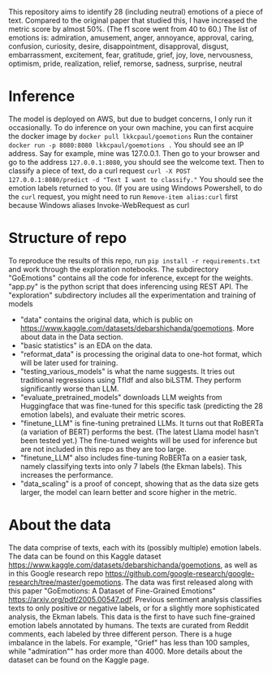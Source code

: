 This repository aims to identify 28 (including neutral) emotions of a piece of text. 
Compared to the original paper that studied this, I have increased the metric score by almost 50%. (The f1 score went from 40 to 60.)
The list of emotions is: 
admiration, amusement, anger, annoyance, approval, caring, confusion, curiosity, desire, disappointment, disapproval, disgust, embarrassment,
excitement, fear, gratitude, grief, joy, love, nervousness, optimism, pride, realization, relief, remorse, sadness, surprise, neutral

# Inference
The model is deployed on AWS, but due to budget concerns, I only run it occasionally.
To do inference on your own machine, you can first acquire the docker image by
```docker pull lkkcpaul/goemotions```
Run the container
```docker run -p 8080:8080 lkkcpaul/goemotions .```
You should see an IP address. Say for example, mine was 127.0.0.1.
Then go to your browser and go to the address `127.0.0.1:8080`, you should see the welcome text.
Then to classify a piece of text, do a curl request 
```curl -X POST 127.0.0.1:8080/predict -d "Text I want to classify."```
You should see the emotion labels returned to you.
(If you are using Windows Powershell, to do the `curl` request, you might need to run `Remove-item alias:curl` first because Windows aliases Invoke-WebRequest as curl

# Structure of repo
To reproduce the results of this repo, run ```pip install -r requirements.txt``` and work through the exploration notebooks.
The subdirectory "GoEmotions" contains all the code for inference, except for the weights. "app.py" is the python script that does inferencing using REST API.
The "exploration" subdirectory includes all the experimentation and training of models 
- "data" contains the original data, which is public on https://www.kaggle.com/datasets/debarshichanda/goemotions. More about data in the Data section.
- "basic statistics" is an EDA on the data. 
- "reformat_data" is processing the original data to one-hot format, which will be later used for training.
- "testing_various_models" is what the name suggests. It tries out traditional regressions using TfIdf and also biLSTM. They perform significantly worse than LLM.
- "evaluate_pretrained_models" downloads LLM weights from Huggingface that was fine-tuned for this specific task (predicting the 28 emotion labels), and evaluate their metric scores.
- "finetune_LLM" is fine-tuning pretrained LLMs. It turns out that RoBERTa (a variation of BERT) performs the best. (The latest Llama model hasn't been tested yet.) The fine-tuned weights will be used for inference but are not included in this repo as they are too large.
- "finetune_LLM" also includes fine-tuning RoBERTa on a easier task, namely classifying texts into only 7 labels (the Ekman labels). This increases the performance.
- "data_scaling" is a proof of concept, showing that as the data size gets larger, the model can learn better and score higher in the metric.

# About the data
The data comprise of texts, each with its (possibly multiple)  emotion labels.
The data can be found on this Kaggle dataset https://www.kaggle.com/datasets/debarshichanda/goemotions, as well as in this Google research repo https://github.com/google-research/google-research/tree/master/goemotions.
The data was first released along with this paper "GoEmotions: A Dataset of Fine-Grained Emotions" https://arxiv.org/pdf/2005.00547.pdf.
Previous sentiment analysis classifies texts to only positive or negative labels, or for a slightly more sophisticated analysis, the Ekman labels. 
This data is the first to have such fine-grained emotion labels annotated by humans. 
The texts are curated from Reddit comments, each labeled by three different person. 
There is a huge imbalance in the labels. For example, "Grief" has less than 100 samples, while "admiration"" has order more than 4000. 
More details about the dataset can be found on the Kaggle page. 


